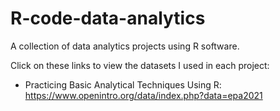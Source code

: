 # R-code-data-analytics
A collection of data analytics projects using R software.

Click on these links to view the datasets I used in each project:
  - Practicing Basic Analytical Techniques Using R: https://www.openintro.org/data/index.php?data=epa2021
